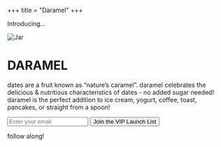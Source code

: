 +++
title = "Daramel"
+++


<main>

<p class="description-left">
Introducing...
</p>

<!-- <img src="/images/logo.png" alt="Logo"> -->

<img src="/images/jar.png" alt="Jar" class="jar-logo">

# DARAMEL


<p class="description">
dates are a fruit known as “nature’s caramel”. daramel celebrates the delicious & nutritious characteristics of dates - no added sugar needed! daramel is the perfect addition to ice cream, yogurt, coffee, toast, pancakes, or straight from a spoon!
</p>



<form id="signup-form" action="https://script.google.com/macros/s/AKfycbz7DQ2WuMorzx72GKAy6a-DOev-EVsGjvBazkYVM4vR9zCEZVCfNlbYzp87u8ql8nzm/exec" method="POST" target="hidden_iframe">
  <input type="email" name="email" placeholder="Enter your email" required>
  <button type="submit">Join the VIP Launch List</button>
</form>

<iframe name="hidden_iframe" style="display:none;"></iframe>

<p id="response"></p>

<script src="https://cdn.jsdelivr.net/npm/canvas-confetti@1.6.0/dist/confetti.browser.min.js"></script>
<script>
const form = document.getElementById('signup-form');
const responseEl = document.getElementById('response');


form.addEventListener('submit', (e) => {
  // Wait a tiny bit for the form to submit
  setTimeout(() => {
    responseEl.textContent = "🎉 Thanks! You're on the list!";
    confetti({ particleCount: 150, spread: 100, origin: { y: 0.6 } });
    form.reset();
  }, 100);
});
</script>

<div class="social-follow">
  <p>follow along!</p>
  <a href="https://www.tiktok.com/@eatdaramel" target="_blank" aria-label="TikTok">
    <i class="fab fa-tiktok social-icon"></i>
  </a>
  <a href="https://www.instagram.com/eatdaramel/" target="_blank" aria-label="Instagram">
    <i class="fab fa-instagram social-icon"></i>
  </a>
</div>



<!-- Falling date logos -->

<script>
const logoImages = [
  "/images/logo.png"
  // "/images/dara1.png",
  // "/images/dara2.png",
  // "/images/dara3.png",
  // "/images/dara4.png",
  // "/images/dara5.png",
  // "/images/dara6.png",
  // "/images/dara7.png",
  // "/images/dara8.png",
  // "/images/dara9.png",
  // "/images/dara10.png",
  // "/images/dara11.png",
  // "/images/dara12.png",
];
</script>


<canvas id="logo-canvas" style="position:fixed; top:0; left:0; pointer-events:none; z-index:9999;"></canvas>

<script>
const canvas = document.getElementById("logo-canvas");
const ctx = canvas.getContext("2d");
canvas.width = window.innerWidth;
canvas.height = window.innerHeight;

const logos = [];
const totalLogos = 30; // number of logos falling at once

// Preload images
const loadedImages = logoImages.map(src => {
  const img = new Image();
  img.src = src;
  return img;
});

// Initialize falling logos
for (let i = 0; i < totalLogos; i++) {
  logos.push({
    x: Math.random() * canvas.width,
    y: Math.random() * canvas.height,
    speed: 1 + Math.random() * 1.5,
    size: 30 + Math.random() * 30,
    img: loadedImages[Math.floor(Math.random() * loadedImages.length)]
  });
}

function animate() {
  ctx.clearRect(0, 0, canvas.width, canvas.height);

  logos.forEach(logo => {
    ctx.drawImage(logo.img, logo.x, logo.y, logo.size, logo.size);
    const isMobile = window.innerWidth <= 480;
    const speedFactor = isMobile ? 0.5 : 1;
    logo.y += logo.speed * speedFactor;
    logo.x += Math.sin(logo.y / 50); // optional slight side-to-side drift

    if (logo.y > canvas.height) {
      logo.y = -logo.size; // reset to top
      logo.x = Math.random() * canvas.width;
      logo.img = loadedImages[Math.floor(Math.random() * loadedImages.length)]; // pick a new random logo
    }
  });

  requestAnimationFrame(animate);
}

// Start animation once images are loaded
Promise.all(loadedImages.map(img => {
  return new Promise(resolve => {
    img.onload = resolve;
  });
})).then(() => animate());

// Resize canvas on window resize
window.addEventListener("resize", () => {
  canvas.width = window.innerWidth;
  canvas.height = window.innerHeight;
});
</script>

</main>